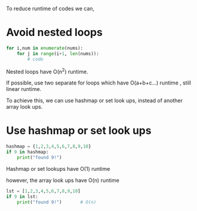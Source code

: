 To reduce runtime of codes we can,

# Avoid nested loops

```py
for i,num in enumerate(nums):
    for j in range(i+1, len(nums)):
        # code
```

Nested loops have O(n<sup>2</sup>) runtime.

If possible, use two separate for loops which have O(a+b+c...) runtime , still linear runtime.

To achieve this, we can use hashmap or set look ups, instead of another array look ups.

# Use hashmap or set look ups

```py
hashmap = {1,2,3,4,5,6,7,8,9,10}
if 9 in hashmap:
    print("found 9!")
```

Hashmap or set lookups have O(1) runtime

however, the array look ups have O(n) runtime

```py
lst = [1,2,3,4,5,6,7,8,9,10]
if 9 in lst:
    print("found 9!")       # O(n)
```
